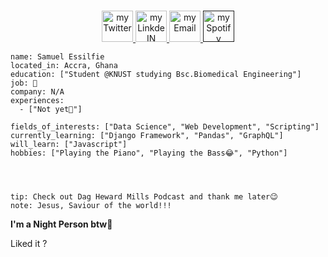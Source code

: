 <p align="center">
<br/>
<a href="https://twitter.com/_Samess">
  <img alt="my Twitter" width="50px" src="![twitter](https://user-images.githubusercontent.com/95895530/203465411-e08b5a7d-7bff-4323-a08e-28ad3eb94e80.png?raw=true)
"/>
</a>
<a href="https://www.linkedin.com/in/samuel-essilfie-274684252/">
  <img alt="my LinkdeIN" width="50px" src="![linkedin](https://user-images.githubusercontent.com/95895530/203465338-90aa4af9-406a-43c9-bb22-17d7188710af.png)
" />
</a>
<a href="psalmuelselfie@gmail.com">
  <img alt="my Email" width="50px" src="![gmail](https://user-images.githubusercontent.com/95895530/203465529-99ef9677-fba7-46e6-95c0-2048184c83fa.png)
" />
</a>
<a href="">
  <img alt="my Spotify" width="50px" src="![spotify](https://user-images.githubusercontent.com/95895530/203466679-c94faaf7-9d8f-4b46-a79d-b12008118a9c.png)
" />
</a>
<br>
<img alt="" src="" />
</p>

```about
name: Samuel Essilfie
located_in: Accra, Ghana
education: ["Student @KNUST studying Bsc.Biomedical Engineering"]
job: 🔎
company: N/A
experiences: 
  - ["Not yet🤫"]

fields_of_interests: ["Data Science", "Web Development", "Scripting"]
currently_learning: ["Django Framework", "Pandas", "GraphQL"]
will_learn: ["Javascript"]
hobbies: ["Playing the Piano", "Playing the Bass😂", "Python"]
```

<p align="center">
  <img alig src="" />
</p>

<p align="center">
  <a href="">
    <img src="">
  </a>
</p>

<p align="center">
  <img src="">
</p>
 
```
tip: Check out Dag Heward Mills Podcast and thank me later😉
note: Jesus, Saviour of the world!!!
```

**I'm a Night Person btw🦉** 

Liked it ?

<p align="center">
  <img src=""/>
</p>
